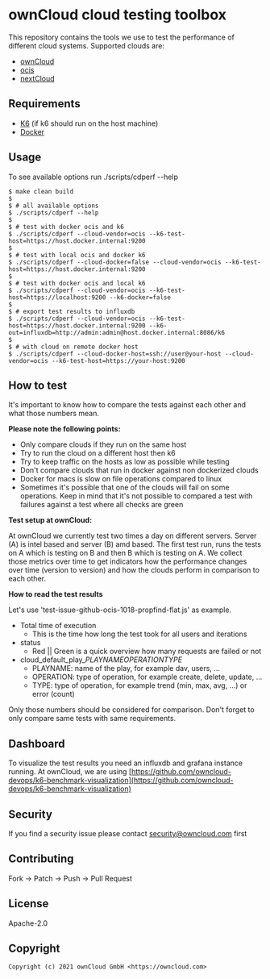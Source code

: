 # ownCloud cloud testing toolbox
This repository contains the tools we use to test the performance of different cloud systems.
Supported clouds are:
* [ownCloud](https://github.com/owncloud/core)
* [ocis](https://github.com/owncloud/core)
* [nextCloud](https://github.com/nextcloud/server/)

## Requirements
*  [K6](https://k6.io/) (if k6 should run on the host machine)
*  [Docker](https://docs.docker.com/)

## Usage
To see available options run ./scripts/cdperf --help

```shell
$ make clean build
$
$ # all available options
$ ./scripts/cdperf --help
$
$ # test with docker ocis and k6
$ ./scripts/cdperf --cloud-vendor=ocis --k6-test-host=https://host.docker.internal:9200
$
$ # test with local ocis and docker k6
$ ./scripts/cdperf --cloud-docker=false --cloud-vendor=ocis --k6-test-host=https://host.docker.internal:9200
$
$ # test with docker ocis and local k6
$ ./scripts/cdperf --cloud-vendor=ocis --k6-test-host=https://localhost:9200 --k6-docker=false
$
$ # export test results to influxdb
$ ./scripts/cdperf --cloud-vendor=ocis --k6-test-host=https://host.docker.internal:9200 --k6-out=influxdb=http://admin:admin@host.docker.internal:8086/k6
$
$ # with cloud on remote docker host
$ ./scripts/cdperf --cloud-docker-host=ssh://user@your-host --cloud-vendor=ocis --k6-test-host=https://your-host:9200
```

## How to test
It's important to know how to compare the tests against each other and what those numbers mean.

**Please note the following points:**
* Only compare clouds if they run on the same host
* Try to run the cloud on a different host then k6
* Try to keep traffic on the hosts as low as possible while testing
* Don't compare clouds that run in docker against non dockerized clouds
* Docker for macs is slow on file operations compared to linux
* Sometimes it's possible that one of the clouds will fail on some operations. Keep in mind that it's not possible to compared a test with failures against a test where all checks are green

**Test setup at ownCloud:**

At ownCloud we currently test two times a day on different servers. Server (A) is intel based and server (B) amd based.
The first test run, runs the tests on A which is testing on B and then B which is testing on A.
We collect those metrics over time to get indicators how the performance changes over time (version to version) and how the clouds perform in comparison to each other.

**How to read the test results**

Let's use 'test-issue-github-ocis-1018-propfind-flat.js' as example.
* Total time of execution
    * This is the time how long the test took for all users and iterations
* status
    * Red || Green is a quick overview how many requests are failed or not
* cloud_default_play_$PLAYNAME$_$OPERATION$_$TYPE$
    * PLAYNAME: name of the play, for example dav, users, ...
    * OPERATION: type of operation, for example create, delete, update, ...
    * TYPE: type of operation, for example trend (min, max, avg, ...) or error (count)

Only those numbers should be considered for comparison.
Don't forget to only compare same tests with same requirements.

## Dashboard
To visualize the test results you need an influxdb and grafana instance running.
At ownCloud, we are using [https://github.com/owncloud-devops/k6-benchmark-visualization](https://github.com/owncloud-devops/k6-benchmark-visualization)

## Security
If you find a security issue please contact [security@owncloud.com](mailto:security@owncloud.com) first

## Contributing
Fork -> Patch -> Push -> Pull Request

## License
Apache-2.0

## Copyright
```console
Copyright (c) 2021 ownCloud GmbH <https://owncloud.com>
```
